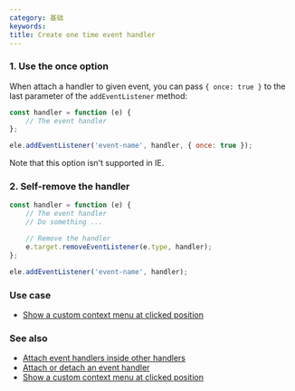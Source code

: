 ```yaml
---
category: 基础
keywords:
title: Create one time event handler
---
```


### 1. Use the once option

When attach a handler to given event, you can pass `{ once: true }` to the last parameter of the `addEventListener` method:

```js
const handler = function (e) {
    // The event handler
};

ele.addEventListener('event-name', handler, { once: true });
```

Note that this option isn't supported in IE.

### 2. Self-remove the handler

```js
const handler = function (e) {
    // The event handler
    // Do something ...

    // Remove the handler
    e.target.removeEventListener(e.type, handler);
};

ele.addEventListener('event-name', handler);
```

### Use case

-   [Show a custom context menu at clicked position](/show-a-custom-context-menu-at-clicked-position)

### See also

-   [Attach event handlers inside other handlers](/attach-event-handlers-inside-other-handlers)
-   [Attach or detach an event handler](/attach-or-detach-an-event-handler)
-   [Show a custom context menu at clicked position](/show-a-custom-context-menu-at-clicked-position)

